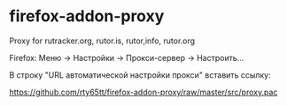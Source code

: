 # firefox-addon-proxy
Proxy for rutracker.org, rutor.is, rutor,info, rutor.org

Firefox: Меню → Настройки → Прокси-сервер → Настроить...

В строку "URL автоматической настройки прокси" вставить ссылку:

https://github.com/rty65tt/firefox-addon-proxy/raw/master/src/proxy.pac



